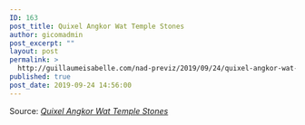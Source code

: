 ```yaml
---
ID: 163
post_title: Quixel Angkor Wat Temple Stones
author: gicomadmin
post_excerpt: ""
layout: post
permalink: >
  http://guillaumeisabelle.com/nad-previz/2019/09/24/quixel-angkor-wat-temple-stones/
published: true
post_date: 2019-09-24 14:56:00
---
```

Source: *[Quixel Angkor Wat Temple Stones][1]*

<!-- wp:image {"id":166} --><figure class="wp-block-image">

<img src="http://guillaumeisabelle.com/nad-previz/wp-content/uploads/sites/19/2019/09/image-30-1024x576.png" alt="" class="wp-image-166" /></figure> <!-- /wp:image -->

 [1]: https://quixel.com/assets/tixjegefa